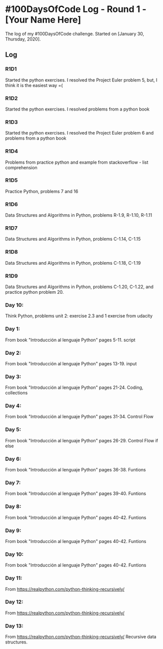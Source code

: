 # #100DaysOfCode Log - Round 1 - [Your Name Here]

The log of my #100DaysOfCode challenge. Started on [January 30, Thursday, 2020].

## Log

### R1D1 
Started the python exercises. I resolved the Project Euler problem 5, but, I think it is the easiest way =(

### R1D2
Started the python exercises. I resolved problems from a python book

### R1D3
Started the python exercises. I resolved the Project Euler problem 6 and problems from a python book

### R1D4
Problems from practice python and example from stackoverflow - list comprehension

### R1D5
Practice Python, problems 7 and 16

### R1D6
Data Structures and Algorithms in Python, problems R-1.9, R-1.10, R-1.11

### R1D7
Data Structures and Algorithms in Python, problems C-1.14, C-1.15

### R1D8
Data Structures and Algorithms in Python, problems C-1.18, C-1.19

### R1D9
Data Structures and Algorithms in Python, problems C-1.20, C-1.22, and practice python problem 20.

### Day 10: 
Think Python, problems unit 2: exercise 2.3 and 1 exercise from udacity


### Day 1:
From book "Introducción al lenguaje Python" pages 5-11. script

### Day 2:
From book "Introducción al lenguaje Python" pages 13-19. input

### Day 3:
From book "Introducción al lenguaje Python" pages 21-24. Coding, collections

### Day 4:
From book "Introducción al lenguaje Python" pages 31-34. Control Flow

### Day 5:
From book "Introducción al lenguaje Python" pages 26-29. Control Flow if else

### Day 6:
From book "Introducción al lenguaje Python" pages 36-38. Funtions

### Day 7:
From book "Introducción al lenguaje Python" pages 39-40. Funtions

### Day 8:
From book "Introducción al lenguaje Python" pages 40-42. Funtions

### Day 9:
From book "Introducción al lenguaje Python" pages 40-42. Funtions

### Day 10:
From book "Introducción al lenguaje Python" pages 40-42. Funtions

### Day 11:
From https://realpython.com/python-thinking-recursively/

### Day 12:
From https://realpython.com/python-thinking-recursively/

### Day 13:
From https://realpython.com/python-thinking-recursively/ Recursive data structures.

